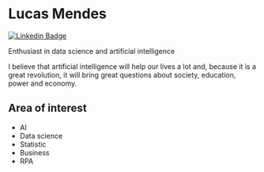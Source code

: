 # Lucas Mendes 


[![Linkedin Badge](https://img.shields.io/badge/-Lucas%20Barbosa-4682B4?style=flat-square&logo=Linkedin&logoColor=white&link=https://www.linkedin.com/in/lucas-barbosa-7bba83199 )](https://www.linkedin.com/in/lucas-barbosa-7bba83199/) 


Enthusiast in data science and artificial intelligence

I believe that artificial intelligence will help our lives a lot and, because it is a great revolution, it will bring great questions about society, education, power and economy.

## Area of interest

  * AI
  * Data science
  * Statistic
  * Business
  * RPA
